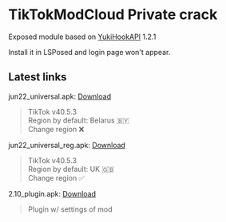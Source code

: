 # TikTokModCloud Private crack

Exposed module based on [YukiHookAPI](https://github.com/HighCapable/YukiHookAPI) 1.2.1

Install it in LSPosed and login page won't appear.

## Latest links

jun22_universal.apk: [Download](https://pixeldrain.com/u/HNwdkykz)  
> TikTok v40.5.3  
Region by default: Belarus 🇧🇾  
Change region ❌

jun22_universal_reg.apk: [Download](https://pixeldrain.com/u/KHM64yyh)  
> TikTok v40.5.3  
Region by default: UK 🇬🇧  
Change region ✅

2.10_plugin.apk: [Download](https://pixeldrain.com/u/GVsjrSC2)  
> Plugin w/ settings of mod
